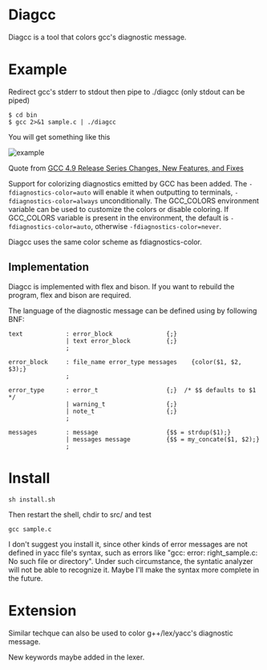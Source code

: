 # Diagcc

Diagcc is a tool that colors gcc's diagnostic message.

# Example

Redirect gcc's stderr to stdout then pipe to ./diagcc (only stdout can be piped)

	$ cd bin
    $ gcc 2>&1 sample.c | ./diagcc

You will get something like this

![example](http://i.imgur.com/swTbjAG.png)

Quote from [GCC 4.9 Release Series Changes, New Features, and Fixes](https://gcc.gnu.org/gcc-4.9/changes.html)

Support for colorizing diagnostics emitted by GCC has been added. The `-fdiagnostics-color=auto` will enable it when outputting to terminals, `-fdiagnostics-color=always` unconditionally. The GCC_COLORS environment variable can be used to customize the colors or disable coloring. If GCC_COLORS variable is present in the environment, the default is `-fdiagnostics-color=auto`, otherwise `-fdiagnostics-color=never`.

Diagcc uses the same color scheme as fdiagnostics-color.

## Implementation

Diagcc is implemented with flex and bison. If you want to rebuild the program, flex and bison are required.

The language of the diagnostic message can be defined using by following BNF:


    text            : error_block               {;}
                    | text error_block          {;}
                    ;

    error_block     : file_name error_type messages    {color($1, $2, $3);}
                    ;

    error_type      : error_t                   {;}  /* $$ defaults to $1 */
                    | warning_t                 {;}
                    | note_t                    {;}
                    ;

    messages        : message                   {$$ = strdup($1);}
                    | messages message          {$$ = my_concate($1, $2);}
                    ;


# Install

    sh install.sh

Then restart the shell, chdir to src/ and test
    
    gcc sample.c

I don't suggest you install it, since other kinds of error messages are not defined in yacc file's syntax, such as errors like "gcc: error: right_sample.c: No such file or directory". Under such circumstance, the syntatic analyzer will not be able to recognize it. Maybe I'll make the syntax more complete in the future.


# Extension

Similar techque can also be used to color g++/lex/yacc's diagnostic message.

New keywords maybe added in the lexer.


